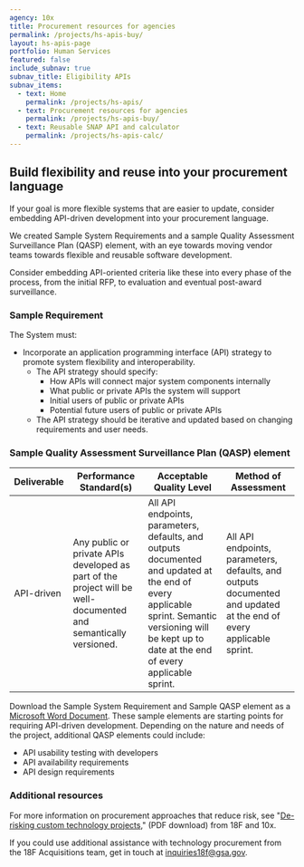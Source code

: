 ```yaml
---
agency: 10x
title: Procurement resources for agencies
permalink: /projects/hs-apis-buy/
layout: hs-apis-page
portfolio: Human Services
featured: false
include_subnav: true
subnav_title: Eligibility APIs
subnav_items:
  - text: Home
    permalink: /projects/hs-apis/
  - text: Procurement resources for agencies
    permalink: /projects/hs-apis-buy/
  - text: Reusable SNAP API and calculator
    permalink: /projects/hs-apis-calc/
---
```


## Build flexibility and reuse into your procurement language

If your goal is more flexible systems that are easier to update, consider embedding API-driven development into your procurement language.

We created Sample System Requirements and a sample Quality Assessment Surveillance Plan (QASP) element, with an eye towards moving vendor teams towards flexible and reusable software development.

Consider embedding API-oriented criteria like these into every phase of the process, from the initial RFP, to evaluation and eventual post-award surveillance.

### Sample Requirement

<div class="background-gray pad-top-bottom pad-right-left" markdown="1">
The System must:

+ Incorporate an application programming interface (API) strategy to promote system flexibility and interoperability.
    + The API strategy should specify:
        + How APIs will connect major system components internally
        + What public or private APIs the system will support
        + Initial users of public or private APIs
        + Potential future users of public or private APIs
    + The API strategy should be iterative and updated based on changing requirements and user needs.
</div>

### Sample Quality Assessment Surveillance Plan (QASP) element

| Deliverable | Performance Standard(s) | Acceptable Quality Level | Method of Assessment |
| ----------- | ------------------------|--------------------------|----------------------|
| API-driven  | Any public or private APIs developed as part of the project will be well-documented and semantically versioned. | All API endpoints, parameters, defaults, and outputs documented and updated at the end of every applicable sprint. Semantic versioning will be kept up to date at the end of every applicable sprint. | All API endpoints, parameters, defaults, and outputs documented and updated at the end of every applicable sprint. |

Download the Sample System Requirement and Sample QASP element as a [Microsoft Word Document](TODO).
These sample elements are starting points for requiring API-driven development. Depending on the nature and needs of the project, additional QASP elements could include:

+ API usability testing with developers
+ API availability requirements
+ API design requirements

### Additional resources

For more information on procurement approaches that reduce risk, see "[De-risking custom technology projects](https://raw.githubusercontent.com/18F/technology-budgeting/master/handbook.pdf)," (PDF download) from 18F and 10x.

If you could use additional assistance with technology procurement from the 18F Acquisitions team, get in touch at [inquiries18f@gsa.gov](mailto:inquiries18f@gsa.gov).
